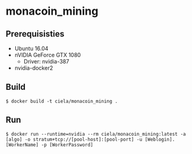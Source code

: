# monacoin_mining

## Prerequisisties

- Ubuntu 16.04
- nVIDIA GeForce GTX 1080
    - Driver: nvidia-387
- nvidia-docker2

## Build

```
$ docker build -t ciela/monacoin_mining .
```

## Run

```
$ docker run --runtime=nvidia --rm ciela/monacoin_mining:latest -a [algo] -o stratum+tcp://[pool-host]:[pool-port] -u [Weblogin].[WorkerName] -p [WorkerPassword]
```
